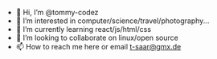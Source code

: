- 👋 Hi, I’m @tommy-codez
- 👀 I’m interested in computer/science/travel/photography...
- 🌱 I’m currently learning react/js/html/css
- 💞️ I’m looking to collaborate on linux/open source
- 📫 How to reach me here or email t-saar@gmx.de

<!---
tommy-codez/tommy-codez is a ✨ special ✨ repository because its `README.md` (this file) appears on your GitHub profile.
You can click the Preview link to take a look at your changes.
--->

